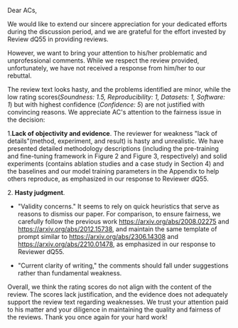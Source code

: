 Dear ACs,

We would like to extend our sincere appreciation for your dedicated efforts during the discussion period, and we are grateful for the effort invested by Review dQ55 in providing reviews.

However, we want to bring your attention to his/her problematic and unprofessional comments. While we respect the review provided, unfortunately, we have not received a response from him/her to our rebuttal.

The review text looks hasty, and the problems identified are minor, while the low rating scores(*Soundness: 1.5, Reproducibility: 1, Datasets: 1, Software: 1*) but with highest confidence (*Confidence: 5*) are not justified with convincing reasons. 
We appreciate AC's attention to the fairness issue in the decision:

1\.**Lack of objectivity and evidence**. The reviewer for weakness "lack of details"(method, experiment, and result) is hasty and unrealistic. 
We have presented detailed methodology descriptions (including the pre-training and fine-tuning framework in Figure 2 and Figure 3, respectively) 
and solid experiments (contains ablation studies and a case study in Section 4) 
and the baselines and our model training parameters in the Appendix to help others reproduce, as emphasized in our response to Reviewer dQ55.

2\. **Hasty judgment**.   

 - "Validity concerns." It seems to rely on quick heuristics that serve as reasons to dismiss our paper.    For comparison, to ensure fairness, 
we carefully follow the previous work https://arxiv.org/abs/2008.02275 and https://arxiv.org/abs/2012.15738, and maintain the same template of prompt similar 
to https://arxiv.org/abs/2306.14308 and https://arxiv.org/abs/2210.01478, as emphasized in our response to Reviewer dQ55.

 - "Current clarity of writing," the comments should fall under suggestions rather than fundamental weakness.

Overall, we think the rating scores do not align with the content of the review. The scores lack justification, and the evidence does not adequately support the review text regarding weaknesses.
We trust your attention paid to his matter and your diligence in maintaining the quality and fairness of the reviews. Thank you once again for your hard work!
